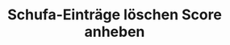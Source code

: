 ---
layout: topic
style_id: topic
title: Schufa-Einträge löschen Score anheben
description: >-
  Erfolgreich Schufa*-Einträge löschen und Schufa*-Score verbessern.
  Rechtsanwalt Dr. Sven Tintemann berät  und kämpft für Sie im Schufa*-Recht.
header_titel: Schufa*-Einträge löschen und Score anheben
header_image: /uploads/theme-schufa1.jpg
erfolge:
  - zahl: 700+
    text: Fälle zur SCHUFA* bearbeitet
  - zahl: 200+
    text: Klagen eingereicht
  - zahl: 20+
    text: Medienberichte zu Erfolgen
intro_titel: 'Nicht sicher, was auf Sie zutrifft?'
intro_text_markdown: >-
  Erhalten Sie eine erste Empfehlung zu Ihrer Situation sofort mit unserem
  kostenlosen und unverbindlichen Selbst-Check. Einem von unseren Experten
  entwickelten Online-Tool.&nbsp;
intro_link_text: Machen Sie den Selbst-Check
intro_link: /schufa-beratung
abschnitte:
  - abschnitt_template: weiss_bild_links
    titel:
    text_markdown:
    image:
    cta: true
  - abschnitt_template: box_hell
    titel: Negativeintrag löschen
    text_markdown: >-
      Die meisten in Deutschland lebenden Menschen registrieren früher oder
      später, dass es die Schufa Holding AG (auch bekannt als Schutzgemeinschaft
      für die allgemeine Kreditsicherung, oder wie hier fortan: SCHUFA) und
      andere Wirtschaftsauskunfteien wie z.B. die infoscore Consumer Data GmbH
      oder die Creditreform Boniversum GmbH gibt. Das dahinterstehende Konzept
      dieser Unternehmen ist so simpel wie weitreichend:


      ### Was machen eigentlich Auskunfteien?


      Das entsprechende Unternehmen (auch Auskunftei genannt) sammelt
      zahlungsrelevante Daten über eine Person und errechnet anhand dieser
      Daten, wie wahrscheinlich es ist, dass die Person ihre
      Zahlungsverpflichtung erfüllt (sog. Score, Scorewert oder auch Scoring).
      Dabei besteht die Schufa Holding AG als Gemeinschaftseinrichtung der
      kreditgebenden Wirtschaft. Die Kunden und Mitglieder der Schufa Holding AG
      sind vor allem Unternehmen der Wirtschaft, die ihren Kunden Darlehen oder
      Verträge mit langen Laufzeiten gewähren und daher auf deren Bonität
      wesentlichen Wert legen.


      ### Was ist ein Score?


      Eine Abfrage dieser Daten und eines bereichsspezifischen Scores findet
      z.B. immer dann statt, wenn man ein neues Konto eröffnen, ein Darlehen
      aufnehmen oder eine Bestellung auf Rechnung bezahlen möchte. Auch im
      Telekommunikationssektor und in anderen Bereichen wird der Score
      berücksichtigt. Mittlerweile verlangen auch viele Vermieter eine
      Schufa-Auskunft, welche in der Vorgabe von Mietwohnungen und dem Abschluss
      von Mietverträgen berücksichtigt wird.


      ### Negativeintrag und schlechter Score


      Ins Bewusstsein der meisten Verbraucher rückt die Tätigkeit der Schufa
      Holding AG dann, wenn ein Negativeintrag oder ein schlechter Scorewert das
      angestrebte Ergebnis verhindert und man beispielsweise kein Darlehen
      bekommt. Im Folgenden soll ein Überblick rund um alle Fragen zu sog.
      Negativeinträgen gegeben werden.
    image:
    cta: true
  - abschnitt_template: weiss_bild_links
    titel: Was ist ein Schufa-Eintrag? Was sind die Folgen?
    text_markdown: >-
      Die Schufa Holding AG erhält als Auskunftei von unterschiedlichen
      Vertragspartnern umfassende Informationen über das Zahlungsverhalten von
      Kunden. Dabei werden sowohl positive Merkmale (z.B. wenn ein Kredit
      pünktlich zurückgezahlt wurde) als auch neutrale Merkmale (z.B. Alters-
      und Adressabfragen) gespeichert. Nicht berücksichtigt werden dabei Daten
      wie z.B. das Gehalt einer Person oder ob diese einer Erwerbstätigkeit
      nachgeht.


      ### Negativeinträge sind oft entscheidend


      Die entscheidende Komponente bildet für viele Betroffene jedoch das
      Stichwort „Negativeintrag“. Dabei handelt es sich um Informationen
      darüber, dass eine Person ihrer Zahlungsverpflichtung nicht nachgekommen
      ist, also beispielsweise ein Kredit nicht zurückbezahlt oder eine Rechnung
      nicht ausgeglichen wurde. Auch diese Informationen über offene Forderungen
      werden von den Gläubigern in der jeweiligen Auskunftei gespeichert.


      ### Berechnung des Score ist geheim


      Anhand aller gespeicherten Informationen berechnet die Schufa Holding AG
      jedes Quartal einen Score für die betroffene Person. Dieser
      Wahrscheinlichkeitswert wird sowohl allgemein als auch branchenspezifisch
      berechnet. Wie genau die einzelnen Merkmale berücksichtigt werden, ist und
      bleibt aufgrund einer Entscheidung des [Bundesgerichtshofes ein
      Geheimnis](https://web.de/magazine/wirtschaft/schufa-kreditformel-bleibt-geheim-18560738).
      Fakt ist jedoch, dass die einzelnen Scores über Vergleichsgruppen
      ermittelt und durch einen Negativeintrag massiv beeinflusst werden.


      ### Negativeintrag hat Folgen für Verbraucher


      Ein negativer Schufa-Eintrag wird auch als sog. Negativmerkmal
      beschrieben. Dabei wird dieser Eintrag von der Schufa Holding AG nicht nur
      gespeichert, sondern es werden auch die zu ihr gehörenden Vertragspartner
      darüber informiert, dass dieses negative Merkmal besteht. Ein negativer
      Schufa-Eintrag kann deshalb dazu führen, dass Kreditkarten und Kredite
      gekündigt werden.


      Auch wenn eine solche Kündigung nicht immer der Fall ist, bestehen ab der
      Eintragung eines Negativmerkmals wahrscheinlich für den Betroffenen
      Probleme in der Zukunft. Unternehmen stellen in vielen Kontexten eine
      Anfrage bei der Schufa Holding AG, um sich Informationen aus einer
      Auskunftei zu beschaffen. Dies gilt sowohl beim Kauf auf Rechnung in einem
      Onlinehandel, als auch bei der Eröffnung eines Kontos, der Anfrage von
      Krediten, der Finanzierung von Autos, usw. Das bedeutet konkret, dass die
      zukünftige wirtschaftliche Handlungsfähigkeit massiv eingeschränkt ist.


      Letztlich entscheidet die Schufa Holding AG selbst nicht über die
      Gewährung von Krediten o.ä., jedoch verlassen sich viele Unternehmen auf
      die Informationen der Schufa Holding AG. Die Folge ist daher meistens,
      dass in den soeben benannten Bereichen kein Vertragsabschluss bzw. keine
      Zahlung auf Rechnung o.ä. mehr möglich sein wird.
    image: /uploads/money-2724235_640.jpg
    cta: true
  - abschnitt_template: weiss_bild_links
    titel: Wann bekommt man einen Schufa-Eintrag?
    text_markdown: >-
      Ob und wann man einen negativen Schufa-Eintrag bekommt hängt von
      verschiedenen Faktoren ab.


      ### Wo ist Datenschutz gesetzlich geregelt?


      Die Rechtsgrundlage für einen Eintrag bei einer Auskunftei findet sich in
      der Datenschutzgrundverordnung (kurz: DSGVO). Dort ist in Art. 6 Abs. 1
      DSGVO geregelt, wann eine Datenverarbeitung erfolgen darf. Zumeist muss
      dafür eine sog. Interessenabwägung durchgeführt werden (Art. 6 Abs. 1 lit.
      f) DSGVO). Das hei&szlig;t, dass Ihre Interessen (z.B. Geschichte vor dem
      Eintrag, Rückzahlungsmodalitäten, Interesse an Geheimhaltung, etc.) mit
      den Interessen der Kreditwirtschaft abgewogen werden.


      Voraussetzung ist in jedem Fall, dass es zu einer Vertragsstörung gekommen
      sein muss. Das bedeutet im Normalfall, dass eine offene Forderung trotz
      Fälligkeit nicht bezahlt wurde.


      ### Welche Voraussetzungen gibt es?


      Bevor man einen Schufa-Eintrag bekommt, müssen aber weitere
      Voraussetzungen erfüllt werden. Bis zur Einführung der DSGVO im Jahr 2018,
      bestand in &sect; 28a Absatz 1 Bundesdatenschutzgesetz (kurz: BDSG a.F.)
      ein fester Katalog an Voraussetzungen, wann eine Datenübermittlung
      erfolgen darf. Obgleich die Voraussetzungen für die Datenübermittlung in
      der neuen Norm im BDSG (&sect; 31 Abs. 2 BDSG) nicht mehr explizit
      geregelt werden, orientiert sich die Praxis bislang auch weiterhin an dem
      alten „Fünferkatalog“.


      Nach dem „Fünferkatalog“ des Bundesdatenschutzgesetzes galten folgende
      Voraussetzungen, von denen nur eine Voraussetzung vorliegen muss. In
      einfachen Worten reichen folgende Merkmale aus:


      Es muss ein rechtskräftiger Titel, wie z.B. ein Vollstreckungsbescheid
      oder ein Gerichtsurteil vorliegen. (&sect; 28 a Abs. 1 Nr. 1 BDSG a.F. /
      jetzt &sect; 31 Abs. 2 Nr. 1 BDSG)


      Die Forderung ist Bestandteil eines Insolvenzverfahrens und dort zur
      Tabelle eingetragen worden. (&sect; 28 a Abs. 1 Nr. 2 BDSG a.F. / jetzt
      &sect; 31 Abs. 2 Nr. 2 BDSG)


      Der Betroffene hat die Forderung ausdrücklich anerkannt. (&sect; 28 a Abs.
      1 Nr. 3 BDSG a.F. / jetzt &sect; 31 Abs. 2 Nr. 3 BDSG)


      Wegen der Zahlungsausfälle wurde der Betroffene mindestens zwei Mal
      gemahnt, wobei er auf die bevorstehende Datenübermittlung hingewiesen
      wurde und der Forderung nicht widersprochen hat. (&sect; 28 a Abs. 1 Nr. 4
      BDSG a.F. / jetzt &sect; 31 Abs. 2 Nr. 4 BDSG)


      Das Vertragsverhältnis kann fristlos gekündigt werden und der Betroffene
      wurde auf den möglichen Eintrag hingewiesen. (&sect; 28 a Abs. 1 Nr. 5
      BDSG / jetzt &sect; 31 Abs. 2 Nr. 5 BDSG)


      Es kommt jedoch vor, dass Unternehmen diese Voraussetzungen nicht
      beachten, bevor sie eine Forderung an eine Auskunftei melden. Unter der
      DSGVO gibt es nunmehr auch Raum für die Einmeldung besonderer Einzelfälle.
      Gleichzeitig führt das Erfüllen des „Fünferkatalogs“ nicht automatisch zu
      einer berechtigten Einmeldung. Hier hilft oft die konkrete Prüfung durch
      einen Rechtsanwalt mit einer Spezialisierung auf Datenschutz, um die
      Vorraussetzungen für einen Widerruf prüfen zu lassen.
    image:
    cta: false
  - abschnitt_template: box_dunkel
    titel: Wie verhindert man einen Negativeintrag?
    text_markdown: >-
      Der beste Schutz gegen einen Negativeintrag ist natürlich, seine
      Rechnungen rechtzeitig und vollständig zu begleichen. Wenn dies aus
      irgendwelchen Gründen mal nicht möglich sein sollte, gibt es dennoch
      einige Ma&szlig;nahmen, die dabei helfen können, sich gegen einen
      Negativeintrag zu schützen.


      ### Bestreiten einer offenen Forderung


      Zunächst sollten eine Forderung, wenn Sie in der konkreten Form nicht
      nachvollziehbar ist, immer bei der Gegenseite bestritten werden. Sollte
      die Gegenseite einen Mahnbescheid beantragt haben, ist hiergegen unbedingt
      Widerspruch einzulegen bzw. die Forderung auszugleichen um einen Eintrag
      bei der Schufa Holding AG zu verhindern. Schufa-Einträge zu titulierten
      Forderungen sind am schwierigsten zur Löschung zu bringen, da ein
      Vollstreckungsbescheid oder ein Urteil ein enorm hohes Beweispotenzial
      haben.


      ### Ratenzahlungsvereinbarung sinnvoll


      In jedem Stadium ist es sinnvoll eine Ratenzahlungsvereinbarung mit ihrem
      Gläubiger abzuschlie&szlig;en. Nach der Rechtsprechung des [LG
      Braunschweig (Urt. v. 28.06.2013, Az.: 9 O
      2394/12)](https://www.anwalt.de/rechtstipps/schufa-loeschung-bei-ratenzahlungsvereinbarung-notwendig_046554.html)
      und weiterer Gerichte führt eine solche Vereinbarung dazu, dass nur die
      konkrete Rate und nicht die gesamte Forderung fällig ist. Das bedeutet,
      dass eine Bank oder ein anderer Gläubiger (wie z.B. ein
      Inkassounternehmen, eine Telekommunikationsanbieter oder ein anderer
      Vertragspartner) ab diesem Zeitpunkt keinen Negativeintrag über die
      gesamte Forderung vornehmen darf. Das kann auch dann helfen, wenn zwar
      vorher ein Eintrag vorgenommen wurde, dieser aber unter einem Fehler
      leidet, weil der Betroffene beispielsweise nicht auf die bevorstehende
      Datenübermittlung (und damit in der Konsequenz über den negativen Eintrag)
      informiert wurde.


      ### Anwalt einschalten und Beratung zu Datenschutz und DSGVO einholen


      Auch hier ist oftmals die Einschaltung eines Rechtsanwalts zu empfehlen,
      der sich mit seiner Kanzlei auf das Datenschutzrecht spezialisiert hat.
      Dieser kann meist schnell nach Durchsicht Ihrer Selbstauskunft, die jetzt
      nach der DSGVO auch Datenkopie hei&szlig;t, Hilfe leisten, Fehler erkennen
      und eine fachkundige Beratung durchführen.
    image:
    cta: true
  - abschnitt_template: banner_bild_rechts
    titel: Kostenlose Selbstauskunft / Datenkopie abfragen
    text_markdown: >-
      Nach den gesetzlichen Grundlagen (Art. 15 DSGVO) hat jeder das Recht, eine
      kostenlose Auskunft bezüglich seiner bei der Schufa Holding AG
      gespeicherten Daten zu bekommen. Das dazu gehörige Bestellformular für die
      kostenlose Auskunft findet man auf der Seite der Schufa Holding
      AG&nbsp;[hier](https://www.meineschufa.de/site-11_3_1?dako_token=7529d9814b8310c32cf7ac3a011e8523).
      Auch andere Auskunfteien bieten die Möglichkeit, dort kostenfrei eine
      Datenkopie anzufordern, so wie es das Gesetz vorsieht.&nbsp;


      Es gibt darüber hinaus auch kostenpflichtige Angebote der Schufa Holding
      AG, mit welchen man seine Daten jederzeit online einsehen kann. Auch in
      ausgesuchten
      [Bankfilialen](https://www.meineschufa.de/index.php?site=14_3) kann man
      eine Schufa-Auskunft gegen eine Gebühr von 29,95 Euro (Stand 14.02.2019)
      erhalten.


      * Es reicht normalerweise aus, wenn man die kostenlose Auskunft – genannt
      Datenkopie gem. Art. 15 DSGVO - bei der Schufa Holding AG beantragt. Dies
      sollte man einmal pro Jahr tun, um sicher zu gehen, dass man keinen
      negativen Eintrag hat und um ggf. dokumentieren zu können, dass dieser
      Zustand vorhanden war.


      * Diverse Anbieter im Internet bieten an, eine Selbstauskunft gegen eine
      Gebühr für Sie zu organisieren. Es ist davon abzuraten, an andere Stellen
      als bei der Schufa Holding AG selbst oder in einer Bankfiliale oder
      neuerdings über Immoscout24.de für eine Selbstauskunft Geld zu
      investieren. Externe Anbieter verkaufen Ihnen ggf. eine Dienstleistung,
      die für Sie sonst bei direkter Abfrage bei der Schufa Holding AG günstiger
      oder sogar kostenfrei erfolgt.
    image: /uploads/dsgvo-3446011-1920-10.jpg
    cta: false
  - abschnitt_template: weiss_bild_links
    titel: Wie lange besteht ein Schufa-Eintrag?
    text_markdown: >-
      Viele Betroffene wissen nicht, dass ein Schufa-Eintrag nicht sofort mit
      dem Ausgleich, also der Bezahlung einer offenen Forderung an den Gläubiger
      zur Löschung gebracht wird. Dies liegt daran, dass der Eintrag von dem
      einmeldenden Unternehmen gegenüber der Schufa Holding AG lediglich für
      erledigt, also bezahlt, erklärt wird.


      ### Löschung drei Jahren nach Erledigung


      Um die anderen Vertragspartner ausreichend zu schützen, werden die
      Informationen auch nach dem Ausgleich der Forderung bei der
      Scorewertberechnung berücksichtigt. Eine Löschung des Negativeintrages
      erfolgt in der Regel taggenau nach Ablauf von 3 Jahren nach Zahlung. Dies
      geschieht automatisch ohne Zutun des Kunden. Detaillierte Löschfristen
      wurden für alle Wirtschaftsauskunfteien in Deutschland anhand eines
      [freiwilligen
      Verhaltenskodex](http://www.handelsauskunfteien.de/index.php?id=47&amp;no_cache=1)
      vereinbart, welcher die Vorschrift des Art. 17 Abs. 1 DSGVO konkretisiert.
      Dieses Vorgehen ist vom europäischen Gesetzgeber explizit gewollt (vgl.
      Art. 40 DSGVO).


      ### Beispiel für Löschung eines Eintrags&nbsp;


      Im konkreten Beispiel könnte das so aussehen: Herr A. hat ein Darlehen bei
      der B-Bank nicht zurückbezahlt. Deshalb hat die B-Bank im Mai 2016 einen
      Vollstreckungsbescheid über 4.937,00 Euro gegen den Herrn A beantragt und
      zu dieser Forderung einen&nbsp; Schufa-Eintrag veranlasst. Als Herr A im
      Dezember 2016 keinen neuen Kredit bekommt, zahlt er die offene Forderung
      über 4.937,00 Euro im Januar 2017 vollständig zurück. Daraufhin wird die
      B-Bank die Forderung bei der Schufa Holding AG als erledigt vermerken,
      sodass der negative Eintrag nicht mehr „offen“ ist. Aufgrund der
      gesetzlichen Speicherfristen bleibt der Eintrag aber bis Januar 2020
      bestehen. Solange wird er auch bei der Berechnung des Scores
      berücksichtigt und wirkt sich somit auch auf die wirtschaftliche
      Handlungsfähigkeit aus.


      ### Hilfe vom Anwalt oft ratsam


      Hilfe zum Thema Datenschutz, auch in Bezug auf die Fristen für die
      Löschung eines Eintrags, finden Sie bei der Kanzlei AdvoAdvice
      Rechtsanwälte mbB aus Berlin. Hier kann meist nach kurzer Prüfung Ihrer
      Selbstauskunft beurteilt werden, ob Fehler bei der Meldung an die
      Auskunftei passiert sind und wann Einträge regulär zu löschen sind.
    image: /uploads/batch-books-document-education-357514.jpg
    cta: true
  - abschnitt_template: box_dunkel
    titel: Schufa-Eintrag löschen lassen
    text_markdown: >-
      Nach alledem stellt sich für viele Betroffene die Frage, ob man einen
      negativen Eintrag bei oder von der Schufa Holding AG vorzeitig löschen
      lassen kann.


      ### Widerruf und Löschung von Negativeinträgen


      Dabei gilt es eine juristische Spitzfindigkeit zu berücksichtigen: Die
      einzelnen Gläubiger, denen Sie als Kunde etwas schulden, können einen
      negativen Eintrag gar nicht selbst löschen. Diese können den Eintrag nur
      widerrufen, also die Schufa Holding AG zur Löschung auffordern, indem sie
      einen Widerruf der ursprünglich erfolgen Datenverarbeitung erklären.


      Die Schufa Holding AG selbst geht davon aus, dass sie nicht verpflichtet
      ist, die Daten im Anschluss an einen Widerruf zu löschen. Vielmehr kann
      die Speicherung bestehen bleiben, wenn die Schufa Holding AG gesicherte
      Kenntnis über den Hintergrund des negativen Eintrages erlangt hat und
      davon ausgeht, dass kein Grund zum Widerruf besteht.


      Ob und inwiefern die Schufa Holding AG eine [eigene
      Prüfungskompetenz](/uploads/tintemann-de/PRev-2016-343-ff.-Scoring-Transparenz-Schufa-Holding-AG.pdf)
      (in dem Fachartikel unter dem Stichwort „berechtigtes Interesse“ auf Seite
      4 abgehandelt) hat, ist eine Frage, zu der sich aus unserer Sicht keine
      direkte Antwort im Bundesdatenschutzgesetz oder in der
      Datenschutzgrundverordnung DSGVO findet und zu der es deshalb durchaus
      unterschiedliche rechtliche Ansichten gibt.


      ### a) Löschung durch die Schufa Holding AG selbst


      Aufgrund der soeben beschriebenen Frage der Prüfungskompetenz, kommt es
      aber auch immer wieder zu dem gegenteiligen Ergebnis durch die Schufa
      Holding AG. Es sind zahlreiche Fälle bekannt, in denen negative Einträge
      von der Schufa Holding AG selbst gelöscht wurden. Dies passiert in der
      Regel dann, wenn die einmeldende Stelle die Einmeldevoraussetzungen nach
      Art. 6 Abs. 1 DSGVO (&sect; 28a Abs. 1 BDSG a.F. / &sect; 31 Abs. 2 BDSG)
      nicht nachweisen kann. Erfahrungsgemä&szlig; betrifft dies aber nur eine
      geringe Anzahl von Fällen.


      ### Tipp vom Rechtsanwalt


      Wenn Sie die Schufa Holding AG selbst kontaktieren, dann ist nahezulegen,
      auf eine angemessene Formulierung und einen höflichen Grundton
      zurückzugreifen. Hass-Tiraden haben quasi noch nie zum Erfolg geführt und
      lassen womöglich die Bereitschaft beim zuständigen Sachbearbeiter zu einer
      vorzeitigen Löschung massiv sinken. Damit festigen Sie den aktuellen
      schlechten Zustand und machen einem möglicherweise später tätigen
      Rechtsanwalt das Leben schwerer.


      ### b) Löschung durch Musterbrief


      Im Internet sind viele Angebote vorhanden, welche einen Musterbrief zur
      Löschung eines Schufa-Eintrages anbieten. Für einen solchen Musterbrief
      sollten Sie grundsätzlich niemals Geld ausgeben.


      Viele dieser Briefe beinhalten zwar richtige Hinweise und zitieren
      Urteile. Sie gaukeln dem Laien jedoch auch vor, dass ein negativer Eintrag
      immer zu löschen ist. Dies ist allerdings leider nicht der Fall\!


      Sicherlich kann man den freundlichen aber bestimmten Kontakt zu dem
      eintragenden Unternehmen suchen. Wenn man dabei auf Granit bei&szlig;t,
      ist es aber empfehlenswert, sich Hilfe von einem Anwalt zu holen.


      Gerade in diesem Kontext gelten die Sprichwörter „Man sieht nur was man
      wei&szlig;“ und „Man sollte nicht alles glauben, was im Internet steht“.


      Gerade bei den vielfältigen unterschiedlichen Sachverhalten, welche zu
      einem&nbsp; Negativeintrag führen können, ist es wichtig, eine Prüfung des
      Einzelfalles vorzunehmen. Hier ist über einen Musterbrief effektive und
      passgenaue Hilfe gerade nicht möglich.


      Zudem fehlt es Anbietern von Musterbriefen meist an der notwendigen
      Erlaubnis zur Rechtsberatung, weshalb Sie dort eben auch nicht beraten,
      sondern nur mit Mustern ohne Beratung und Hilfe zur konkreten Anpassung
      auf Ihren Fall abgespeist werden.


      ### c) Löschung nach Erledigung


      Wie zuvor bereits erwähnt, muss ein Negativeintrag nicht unmittelbar nach
      der Erledigung gelöscht werden. Die Grundregel ist, dass der negative
      Eintrag noch weitere drei Jahre nach der Erledigung bei der Auskunftei
      bestehen bleibt (z.B. Erledigung im März 2017 – Automatische Löschung zum
      März 2020).


      Die Schufa Holding AG hatte bist zur Einführung der DSGVO eine interne
      Richtlinie, wonach sie sich verbindlich dazu bereit erklärte, Forderungen
      unmittelbar nach der Erledigung zur Löschung zu bringen, wenn bestimmte
      Voraussetzungen erfüllt waren. Diese interne Richtlinie existiert in
      dieser Form seit dem 25.05.2018 nicht mehr. Vielmehr kann jetzt nur eine
      Prüfung im Einzelfall zu einer vorzeitigen Löschung führen.


      #### Tipp aus der Praxis


      Sollten Sie Kenntnis von einem negativen Schufa-Eintrag erlangen, dann
      sollte die dazugehörige Forderung schnellstmöglich bezahlt werden. Dies
      kann auch „ohne Anerkennung einer Rechtspflicht“ geschehen, wenn die
      konkrete Forderung der Höhe nach nicht stimmt oder andere Rechtsfragen
      rund um die Forderung im Raum stehen.


      ### d) Löschung durch Rechtsanwalt


      Ein sicherer Weg um herauszufinden, ob ein Eintrag bei der Schufa Holding
      AG gelöscht oder widerrufen werden muss, ist die Beauftragung eines
      Rechtsanwalts mit Expertise in Rechtsfragen im Bereich Schufa-Recht und
      Datenschutz.


      Gerade aufgrund der Masse an scheinbar kostengünstigen Angeboten und
      Vorschlägen, welche häufig nicht zum Erfolg führen, kann ein Anwalt häufig
      schon nach Durchsicht der wichtigsten Unterlagen eine zuverlässige
      Einschätzung abgeben, ob ein Eintrag gelöscht werden kann und muss.


      Kernpunkt der Problematik ist, dass häufig jede Information eine
      Einzelbewertung benötigt, um eine Löschung eines Schufa-Eintrages zu
      erreichen. Hierbei geht es oft um das Aufdecken von Fehlern und eine
      konkrete Beratung zum Einzelfall.


      Im Folgenden stellt Ihnen unsere Kanzlei ausgesuchte Verfahren vor, in
      welchen es zu einer Löschung eines negativen Eintrages bei der Schufa
      Holding AG gekommen ist, um aufzuzeigen, wie vielfältig und verschachtelt
      die Gesamtthematik ist:


      * [Anerkenntnis und
      Ratenzahlungsvereinbarung](https://advoadvice.de/blog/schufa-recht-advanzia-bank-widerruft-negativen-schufa-eintrag/)
      – Advanzia Bank S.A.: In diesem Fall wurde gleichzeitig mit dem angeblich
      „ausdrücklichen“ Anerkenntnis auch eine Ratenzahlungsvereinbarung
      getroffen. Dadurch war die entsprechende Forderung nicht mehr fällig und
      der negative Eintrag wurde bei der Schufa Holding AG widerrufen.


      * [Vollstreckungsbescheid mit falscher
      Adresse](https://advoadvice.de/blog/schufa-recht-wohnsitz-im-ausland-sch%C3%BCtzt-nicht-vor-schufa-eintrag/)
      – Mobilfunkanbieter: Hier hatte ein Mobilfunkanbieter eine Forderung über
      441,00 Euro titulieren lassen und als Negativeintrag bei der Schufa
      Holding AG eingemeldet. Nachdem die Rechtsanwälte den ständigen Aufenthalt
      des Betroffenen in Italien nachweisen konnte, war klar, dass der
      Betroffene keine Kenntnis vom formell rechtmä&szlig;ig erlassenen
      Vollstreckungsbescheid haben konnte. Bei der buchstäblichen Anwendung des
      Gesetzeswortlautes wäre der Mobilfunkanbieter im Recht gewesen, aber dies
      war nicht mit Sinn und Zweck der Regelung vereinbar.


      * [Kein Anerkenntnis, keine Fälligkeit, kein richtiger
      Warnhinweis](https://advoadvice.de/blog/schufa-recht-ing-diba-erstinstanzlich-zum-schufa-widerruf-verurteilt/)
      – ING-DiBa: Manche Verfahren können auch erst gerichtlich geklärt werden,
      obwohl keine der Eintragungsvoraussetzungen nach &sect; 28a BDSG vorlagen.
      Insbesondere im Anschluss an das [Urteil des
      BGH](https://www.jurion.de/urteile/bgh/2015-03-19/i-zr-157_13/) wurde
      nunmehr auch geurteilt, dass ein Verbraucher nicht ordnungsgemä&szlig;
      aufgeklärt wird, wenn der SCHUFA-Hinweis nach Nr. 4 keine Möglichkeit des
      Bestreitens der Forderung aufweist.


      * [Schufa-Eintrag nach
      Nichtabnahmeentschädigung](https://advoadvice.de/blog/schufa-recht-schufa-l%C3%B6scht-negativeintrag-der-commerzbank-ag-aus-nichtabnahmeentsch%C3%A4digung/)
      – Commerzbank AG: Die Commerzbank AG hatte hier weitere Sicherheiten und
      Unterlagen für einen Immobiliar-Darlehensvertrag gefordert, obwohl die
      Vertragsdetails aus Sicht des Kreditnehmers eigentlich schon geklärt
      waren. Deshalb wollte der Betroffene das Darlehen nicht mehr abnehmen und
      die Commerzbank AG berechnete dafür eine Nichtabnahme-Entschädigung. Als
      diese nicht gezahlt wurde, meldete die Bank die Höhe dieser Entschädigung
      zu der ursprünglich eingerichteten Kontonummer als negativen Eintrag bei
      der Schufa Holding AG ein.


      * [Eintrag nur nach ordnungsgemä&szlig;er Mahnung
      zulässig](https://advoadvice.de/blog/schufa-recht-pno-inkasso-widerruft-negativeintrag/)
      – PNO Inkasso AG: Wenn ein Schufa-Eintrag nach &sect; 28a Abs. 1 Nr. 4
      BDSG vorgenommen wird, dann muss der Betroffene ordnungsgemä&szlig;
      gemahnt werden. Dies geschieht nicht immer. In diesem Fall kannte der
      Betroffene die PNO Inkasso AG gar nicht, bis er den negativen Eintrag bei
      der Schufa Holding AG entdeckte.


      * [Unbekanntes Urteil führt zu
      Schufa-Eintrag](https://advoadvice.de/blog/schufa-recht-schufa-holding-ag-l%C3%B6scht-eintrag-der-dohr-inkasso-gmbh-co-kg/)
      – Inkasso: Ein öffentlich zugestelltes Urteil aus dem Jahr 2002 stellte
      die Grundlage für einen negativen Eintrag im Jahr 2017 dar. Der Betroffene
      wusste aufgrund dieser öffentlichen Zustellung lange Zeit nichts von dem
      Urteil und konnte die Forderung deshalb auch nicht ausgleichen. Die Schufa
      Holding AG entschloss sich daher selbst dazu, den Eintrag zur Löschung zu
      bringen.
    image:
    cta: true
  - abschnitt_template: box_hell
    titel: Konkrete Rechtsgrundlagen
    text_markdown: >-
      Oftmals ist für Betroffene unklar, welches Recht überhaupt anwendbar ist.


      ### Bundesdatenschutzgesetz galt bis zum 25.05.2018


      Bis zum 25.05.2018 war die Übermittlung von sogenannten Negativmerkmalen
      anhand von &sect; 28a Abs. 1 Nr. 1-5 BDSG a.F. zu beurteilen.


      Dabei war klar geregelt, dass die Übermittlung personenbezogener Daten an
      Auskunfteien (wie z.B. die Schufa Holding AG, Creditreform, CrifBürgel
      oder andere) über eine Forderung nur zulässig ist, wenn die geschuldete
      Leistung trotz Fälligkeit nicht erbracht worden ist, die Übermittlung zur
      Wahrung berechtigter Interessen der verantwortlichen Stelle oder eines
      Dritten erforderlich ist und der Betroffene nach Eintritt der Fälligkeit
      die Forderung mindestens zweimal schriftlich gemahnt worden ist.


      Ist die Forderung nicht fällig (z.B. weil sich der Schuldner noch nicht im
      Zahlungsverzug befindet oder eine Ratenzahlung oder Stundung vereinbart
      hat), liegt kein rechtmä&szlig;iger Eintrag vor.


      ### Datenschutzgrundverordnung (DSGVO) seit dem 25.05.2018


      Seit dem 25.05.2018 gilt die Datenschutzgrundverordnung. Diese sieht
      lediglich sehr allgemeine Rechtsgrundlagen für die Datenverarbeitung vor.
      Bei negativen Einträgen ergibt sich die Rechtfertigung nur aus der
      Interessenabwägung des Art. 6 Abs. 1 lit. f) DSGVO.


      Als grundlegende Orientierung kann die Norm des &sect; 31 Abs. 2 BDSG
      (&sect; 28a Abs. 1 BDSG a.F.) helfen, obgleich die Voraussetzung für eine
      Datenübermittlung nicht mehr explizit festgelegt wird.


      Grundsätzlich ist hier die einmeldende Stelle für das Vorliegen der
      Voraussetzungen nach Art. 6 Abs. 1 DSGVO beweisbelastet. Es gilt nämlich
      die gesetzliche Vermutung, dass grundsätzlich jede Datenverarbeitung
      rechtswidrig ist, wen kein entsprechender Rechtfertigungsgrund vorliegt.


      ### Scoring gesetzlich geregelt


      In &sect; 31 Abs. 1 BDSG und in Art. 6 und 22 DSGVO ist nun auch das sog.
      Scoringverfahren gesetzlich eindeutig geregelt. Danach dürfen die
      Auskunfteien die gespeicherten Daten im Rahmen eines wissenschaftlich
      anerkannten mathematisch-statistischen Verfahrens verwenden, um hiermit
      eine Prognose über das zukünftige Verhalten bestimmter Personengruppen zu
      erstellen.


      Hierbei kann es vorkommen, dass trotz Fehlens negativer Einträge der Score
      einer betroffenen Person so niedrig ist, dass er nicht bzw. nicht mehr als
      kreditwürdig angesehen wird.


      Das Scoring muss daher auch einer rechtlichen Überprüfung unterzogen
      werden können, auch wenn der Bundesgerichtshof meint, dass die Schufa
      Holding AG ihre Datenformel nicht offen legen muss.


      ### Beratung durch Rechtsanwälte oftmals sinnvoll


      Um die konkreten gesetzlichen Grundlagen einschätzen zu können, macht es
      oftmals Sinn, Hilfe von einem Anwalt in Anspruch zu nehmen, der im Bereich
      Schufa-Recht und Datenschutz hinreichende Expertise aufweist. Dieser kann
      schnell erkennen, welche Rechtsgrundlage Anwendung findet und ob ein
      Fehler bei der Eintragung passiert ist. So kann dann oftmals die Löschung
      eines Eintrags durch die Auskunftei selbst oder ein Widerruf durch die
      eintragende Stelle erreicht werden.


      &nbsp;
    image:
    cta: false
redirect_from:
  - /themen/datenschutz
  - /themen/datenschutz/
redirect_to:
sitemap: true
---